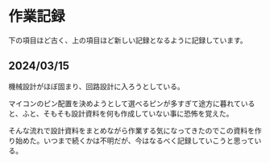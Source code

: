 # 作業記録

下の項目ほど古く、上の項目ほど新しい記録となるように記録しています。

## 2024/03/15

機械設計がほぼ固まり、回路設計に入ろうとしている。

マイコンのピン配置を決めようとして選べるピンが多すぎて途方に暮れていると、ふと、そもそも設計資料を何も作成していない事に恐怖を覚えた。

そんな流れで設計資料をまとめながら作業する気になってきたのでこの資料を作り始めた。いつまで続くかは不明だが、今はなるべく記録していこうと思っている。
